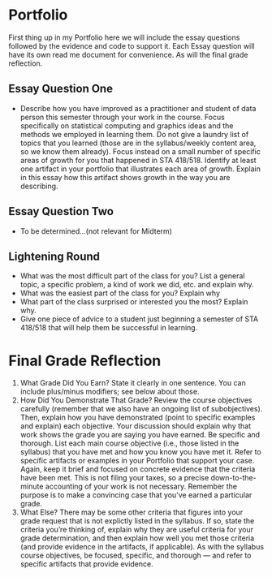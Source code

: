 # Portfolio 
First thing up in my Portfolio here we will include the essay questions followed by the evidence and code to support it. Each Essay question will have its own read me document for convenience. As will the final grade reflection.
## Essay Question One 
 - Describe how you have improved as a practitioner and student of data person this semester through your work in the course. Focus specifically on statistical computing and graphics ideas and the methods we employed in learning them. Do not give a laundry list of topics that you learned (those are in the syllabus/weekly content area, so we know them already). Focus instead on a small number of specific areas of growth for you that happened in STA 418/518. Identify at least one artifact in your portfolio that illustrates each area of growth. Explain in this essay how this artifact shows growth in the way you are describing. 
## Essay Question Two
- To be determined...(not relevant for Midterm)
## Lightening Round 
 - What was the most difficult part of the class for you? List a general topic, a specific problem, a kind of work we did, etc. and explain why.
 - What was the easiest part of the class for you? Explain why 
 - What part of the class surprised or interested you the most? Explain why. 
 - Give one piece of advice to a student just beginning a semester of STA 418/518 that will help them be successful in learning.
# Final Grade Reflection
1. What Grade Did You Earn? State it clearly in one sentence. You can include plus/minus modifiers; see below about those.
2. How Did You Demonstrate That Grade? Review the course objectives carefully (remember that we also have an ongoing list of subobjectives). Then, explain how you have demonstrated (point to specific examples and explain) each objective. Your discussion should explain why that work shows the grade you are saying you have earned. Be specific and thorough. List each main course objective (i.e., those listed in the syllabus) that you have met and how you know you have met it. Refer to specific artifacts or examples in your Portfolio that support your case. Again, keep it brief and focused on concrete evidence that the criteria have been met. This is not filing your taxes, so a precise down-to-the-minute accounting of your work is not necessary. Remember the purpose is to make a convincing case that you’ve earned a particular grade.
3. What Else? There may be some other criteria that figures into your grade request that is not explictly listed in the syllabus. If so, state the criteria you’re thinking of, explain why they are useful criteria for your grade determination, and then explain how well you met those criteria (and provide evidence in the artifacts, if applicable). As with the syllabus course objectives, be focused, specific, and thorough — and refer to specific artifacts that provide evidence.

